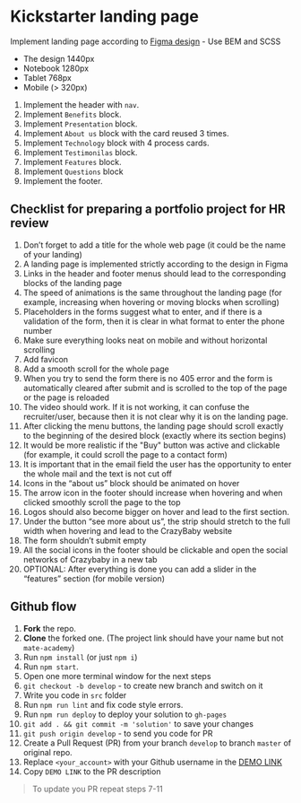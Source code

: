 # Kickstarter landing page

Implement landing page according to [Figma design](https://www.figma.com/file/Ujp7bCFuvuJlkn8TSbQPSZ/%E2%84%9611-(kickstarter)?node-id=0%3A1) - Use BEM and SCSS
- The design 1440px
- Notebook 1280px
- Tablet 768px
- Mobile (> 320px)

1. Implement the header with `nav`.
1. Implement `Benefits` block.
1. Implement `Presentation` block.
1. Implement `About us` block with the card reused 3 times.
1. Implement `Technology` block with 4 process cards.
1. Implement `Testimonilas` block.
1. Implement `Features` block.
1. Implement `Questions` block
1. Implement the footer.


## Checklist for preparing a portfolio project for HR review

1. Don’t forget to add a title for the whole web page (it could be the name of your landing)
2. A landing page is implemented strictly according to the design in Figma
4. Links in the header and footer menus should lead to the corresponding blocks of the landing page
5. The speed of animations is the same throughout the landing page (for example, increasing when hovering or moving blocks when scrolling)
6. Placeholders in the forms suggest what to enter, and if there is a validation of the form, then it is clear in what format to enter the phone number
7. Make sure everything looks neat on mobile and without horizontal scrolling
8. Add favicon
9. Add a smooth scroll for the whole page
10. When you try to send the form there is no 405 error and the form is automatically cleared after submit and is scrolled to the top of the page or the page is reloaded
11. The video should work. If it is not working, it can confuse the recruiter/user, because then it is not clear why it is on the landing page.
12. After clicking the menu buttons, the landing page should scroll exactly to the beginning of the desired block (exactly where its section begins)
13. It would be more realistic if the "Buy" button was active and clickable (for example, it could scroll the page to a contact form)
14. It is important that in the email field the user has the opportunity to enter the whole mail and the text is not cut off
15. Icons in the “about us” block should be animated on hover
16. The arrow icon in the footer should increase when hovering and when clicked smoothly scroll the page to the top
17. Logos should also become bigger on hover and lead to the first section.
18. Under the button “see more about us”, the strip should stretch to the full width when hovering and lead to the CrazyBaby website
19. The form shouldn’t submit empty
20. All the social icons in the footer should be clickable and open the social networks of Crazybaby in a new tab
21. OPTIONAL: After everything is done you can add a slider in the “features” section (for mobile version)


## Github flow

1. **Fork** the repo.
2. **Clone** the forked one. (The project link should have your name but not `mate-academy`)
3. Run `npm install` (or just `npm i`)
4. Run `npm start`.
5. Open one more terminal window for the next steps
6. `git checkout -b develop` - to create new branch and switch on it
7. Write you code in `src` folder
8. Run `npm run lint` and fix code style errors.
9. Run `npm run deploy` to deploy your solution to `gh-pages`
10. `git add . && git commit -m 'solution'` to save your changes
11. `git push origin develop` - to send you code for PR
12. Create a Pull Request (PR) from your branch `develop` to branch `master` of original repo.
13. Replace `<your_account>` with your Github username in the
  [DEMO LINK](https://Illia-Boiko.github.io/Kickstarter/)
14. Copy `DEMO LINK` to the PR description

> To update you PR repeat steps 7-11
